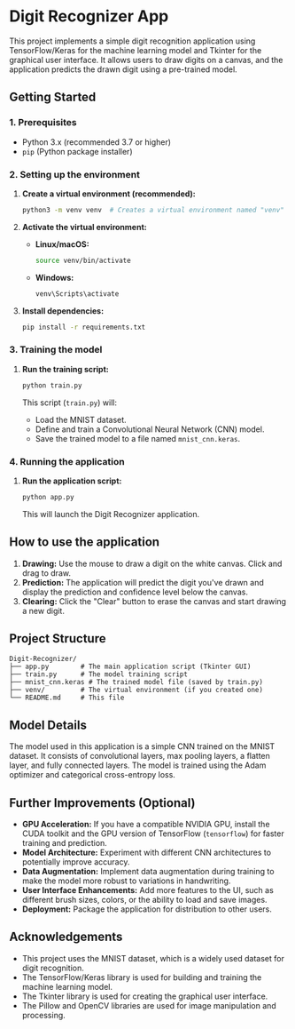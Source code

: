 # Digit Recognizer App

This project implements a simple digit recognition application using TensorFlow/Keras for the machine learning model and Tkinter for the graphical user interface.  It allows users to draw digits on a canvas, and the application predicts the drawn digit using a pre-trained model.

## Getting Started

### 1. Prerequisites

*   Python 3.x (recommended 3.7 or higher)
*   `pip` (Python package installer)

### 2. Setting up the environment

1.  **Create a virtual environment (recommended):**

    ```bash
    python3 -m venv venv  # Creates a virtual environment named "venv"
    ```

2.  **Activate the virtual environment:**

    *   **Linux/macOS:**
        ```bash
        source venv/bin/activate
        ```
    *   **Windows:**
        ```bash
        venv\Scripts\activate
        ```

3.  **Install dependencies:**

    ```bash
    pip install -r requirements.txt
    ```

### 3. Training the model

1.  **Run the training script:**

    ```bash
    python train.py
    ```

    This script (`train.py`) will:

    *   Load the MNIST dataset.
    *   Define and train a Convolutional Neural Network (CNN) model.
    *   Save the trained model to a file named `mnist_cnn.keras`.

### 4. Running the application

1.  **Run the application script:**

    ```bash
    python app.py
    ```

    This will launch the Digit Recognizer application.

## How to use the application

1.  **Drawing:** Use the mouse to draw a digit on the white canvas. Click and drag to draw.
2.  **Prediction:** The application will predict the digit you've drawn and display the prediction and confidence level below the canvas.
3.  **Clearing:** Click the "Clear" button to erase the canvas and start drawing a new digit.

## Project Structure
```
Digit-Recognizer/
├── app.py        # The main application script (Tkinter GUI)
├── train.py      # The model training script
├── mnist_cnn.keras # The trained model file (saved by train.py)
├── venv/         # The virtual environment (if you created one)
└── README.md     # This file
```

## Model Details

The model used in this application is a simple CNN trained on the MNIST dataset.  It consists of convolutional layers, max pooling layers, a flatten layer, and fully connected layers.  The model is trained using the Adam optimizer and categorical cross-entropy loss.

## Further Improvements (Optional)

*   **GPU Acceleration:** If you have a compatible NVIDIA GPU, install the CUDA toolkit and the GPU version of TensorFlow (`tensorflow`) for faster training and prediction.
*   **Model Architecture:** Experiment with different CNN architectures to potentially improve accuracy.
*   **Data Augmentation:** Implement data augmentation during training to make the model more robust to variations in handwriting.
*   **User Interface Enhancements:** Add more features to the UI, such as different brush sizes, colors, or the ability to load and save images.
*   **Deployment:** Package the application for distribution to other users.

## Acknowledgements

*   This project uses the MNIST dataset, which is a widely used dataset for digit recognition.
*   The TensorFlow/Keras library is used for building and training the machine learning model.
*   The Tkinter library is used for creating the graphical user interface.
*   The Pillow and OpenCV libraries are used for image manipulation and processing.

